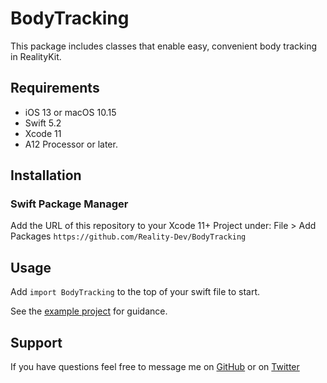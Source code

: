 # BodyTracking

This package includes classes that enable easy, convenient body tracking in RealityKit.


## Requirements

- iOS 13 or macOS 10.15
- Swift 5.2
- Xcode 11
- A12 Processor or later.

## Installation

### Swift Package Manager

Add the URL of this repository to your Xcode 11+ Project under:
    File > Add Packages
    `https://github.com/Reality-Dev/BodyTracking`

## Usage

Add `import BodyTracking` to the top of your swift file to start.

See the [example project](https://github.com/Reality-Dev/BodyTracking/tree/master/BodyTracking-Example) for guidance.

## Support

If you have questions feel free to message me on [GitHub](https://github.com/Reality-Dev) or on [Twitter](https://twitter.com/GMJ4K)
